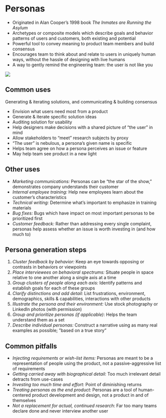 # Personas

* Originated in Alan Cooper’s 1998 book _The Inmates are Running the Asylum_
* Archetypes or composite models which describe goals and behavior patterns of users and customers, both existing and potential
* Powerful tool to convey meaning to product team members and build consensus
* Encourages team to think about and relate to users in uniquely human ways, without the hassle of designing with live humans
* A way to gently remind the engineering team: the user is not like you

![](https://media.nngroup.com/media/editor/2018/01/05/personaexample.jpg)

## Common uses

Generating & iterating solutions, and communicating & building consensus

* Envision what users need most from a product
* Generate & iterate specific solution ideas
* Auditing solution for usability
* Help designers make decisions with a shared picture of “the user” in mind
* Allow stakeholders to “meet” research subjects by proxy
* “The user” is nebulous, a persona’s given name is specific
* Helps team agree on how a persona perceives an issue or feature
* May help team see product in a new light

## Other uses

* _Marketing communications:_ Personas can be “the star of the show,” demonstrates company understands their customer
* _Internal employee training:_ Help new employees learn about the customer’s characteristics
* _Technical writing:_ Determine what’s important to emphasize in training materials
* _Bug fixes:_ Bugs which have impact on most important personas to be prioritized first
* _Customer feedback:_ Rather than addressing every single complaint, personas help assess whether an issue is worth investing in \(and how much to\)

## Persona generation steps

1. _Cluster feedback by behavior:_ Keep an eye towards opposing or contrasts in behaviors or viewpoints
2. _Place interviewees on behavioral spectrums:_ Situate people in space relative to one another along a single axis at a time
3. _Group clusters of people along each axis:_ Identify patterns and establish goals for each of these groups
4. _Clarify distinctions and add detail:_ List frustrations, environment, demographics, skills & capabilities, interactions with other products
5. _Illustrate the persona and their environment:_ Use stock photography or LinkedIn photos \(with permission\)
6. _Group and prioritize personas \(if applicable\)_: Helps the team understand them as a set
7. _Describe individual personas:_ Construct a narrative using as many real examples as possible; ”based on a true story”

## Common pitfalls

* _Injecting requirements or wish-list items:_ Personas are meant to be a representation of people using the product, not a passive-aggressive list of requirements
* _Getting carried away with biographical detail:_ Too much irrelevant detail detracts from use-cases
* _Investing too much time and effort:_ Point of diminishing returns
* _Treating personas as the end product:_ Personas are a tool of human-centered product development and design, not a product in and of themselves
* _Not a replacement for actual, continued research_: Far too many teams declare done and never interview another user

